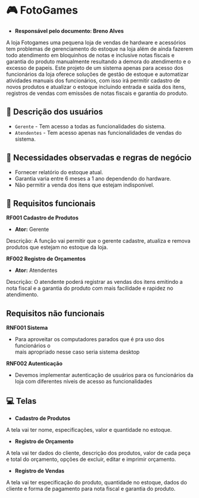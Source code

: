 # 🎮 FotoGames
- **Responsável pelo documento: Breno Alves**

A loja Fotogames uma pequena loja de vendas de hardware e acessórios tem 
problemas de gerenciamento do estoque na loja além de ainda fazerem todo 
atendimento em bloquinhos de notas e  inclusive notas fiscais e garantia do 
produto manualmente resultando a demora do atendimento e o excesso de 
papeis. 
Este projeto de um sistema apenas para acesso dos funcionários da loja 
oferece soluções de gestão de estoque e automatizar atividades manuais dos 
funcionários, com isso  irá permitir cadastro de novos produtos e atualizar o 
estoque incluindo entrada e saída dos itens, registros de vendas com emissões 
de notas fiscais e garantia do produto.
## 👥 Descrição dos usuários
- `Gerente` - Tem acesso a todas as funcionalidades do sistema.
- `Atendentes` - Tem acesso apenas nas funcionalidades de vendas do sistema.
## 📌 Necessidades observadas e regras de negócio
- Fornecer relatório do estoque atual.
- Garantia varia entre 6 meses a 1 ano dependendo do hardware.
- Não permitir a venda dos itens que estejam indisponível.
## 📌 Requisitos funcionais
**RF001 Cadastro de Produtos**
- **Ator:** Gerente

Descrição: A função vai permitir que o gerente cadastre, atualiza e remova produtos que estejam no estoque da loja.

**RF002 Registro de Orçamentos**
- **Ator:** Atendentes

Descrição: O atendente poderá registrar as vendas dos itens emitindo a nota fiscal e a garantia do produto com mais facilidade e rapidez no atendimento.
## Requisitos não funcionais
**RNF001 Sistema** 
* Para aproveitar os computadores parados que é pra uso dos funcionários o  
mais apropriado nesse caso seria sistema desktop

**RNF002 Autenticação** 
* Devemos implementar autenticação de usuários para os funcionários da loja 
com diferentes níveis de acesso as funcionalidades
## 💻 Telas
- **Cadastro de Produtos**

A tela vai ter nome, especificações, valor e quantidade no estoque. 
- **Registro de Orçamento**

A tela vai ter dados do cliente, descrição dos produtos, valor de cada peça e 
total do orçamento, opções de excluir, editar e imprimir orçamento. 
- **Registro de Vendas**

A tela vai ter especificação do produto, quantidade no estoque, dados do 
cliente e forma de pagamento para nota fiscal e garantia do produto. 



